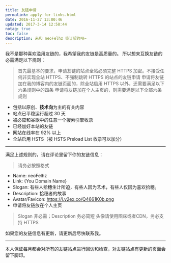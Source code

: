 ```yaml
---
title: 友链申请
permalink: apply-for-links.html
date: 2016-11-27 13:00:46
updated: 2017-3-14 12:58:44
notag: true
toc: false
description: 来和 neoFelhz 签订契约吧~
---
```


我不是那种喜欢滥用友链的，我希望我的友链是高质量的。
所以想来互换友链的必需满足以下规则：

> 首先最基本的要求，申请友链的站点全站必须完整 HTTPS 加密。不接受任何非实现全站 HTTPS、不强制跳转 HTTPS 的站点的友链申请
> 申请将友链加在我的博客内的友链页面的，除全站启用 HTTPS 以外，还需要满足以下六条规则中的四条
> 申请将友链加在个人主页的，则需要满足以下全部六条规则

- 包括以原创、**技术向**为主的有关内容
- 站点已平稳运行超过 30 天
- 被必应和谷歌中的任意一个搜索引擎收录
- 已经加好本站的友链
- 网站在线率在 92% 以上
- 全站启用 HSTS（被 HSTS Preload List 收录可以加分）

----

满足上述规则的，请在评论里留下你的友链信息：

> 请务必按照格式

- Name: neoFelhz
- Link: {You Domain Name}
- Slogan: 有些人拾穗生计所迫，有些人因为艺术，有些人仅因为喜欢拾穗。
- Description: 拾穗者的故事
- Avatar/Favicon: https://i.v2ex.co/Q4661K0b.png
- 申请将友链放在个人主页

> Slogan 非必需；Description 务必简短
> 头像请使用图床或者CDN，务必支持 HTTPS

如果您的友链信息有更新，请更新后尽快联系我。

----

本人保证每月都会对所有的友链站点进行回访和检查，对友链站点有更新的页面会留下脚印。
